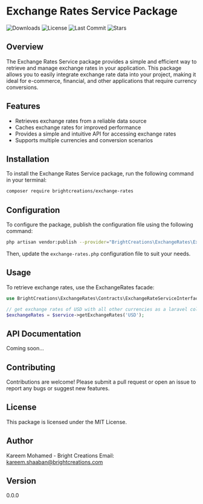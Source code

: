 # Exchange Rates Service Package

![Downloads](https://img.shields.io/github/downloads/BrightCreations/exchange-rates/total)
![License](https://img.shields.io/github/license/BrightCreations/exchange-rates)
![Last Commit](https://img.shields.io/github/last-commit/BrightCreations/exchange-rates)
![Stars](https://img.shields.io/github/stars/BrightCreations/exchange-rates?style=social)

## Overview
The Exchange Rates Service package provides a simple and efficient way to retrieve and manage exchange rates in your application. This package allows you to easily integrate exchange rate data into your project, making it ideal for e-commerce, financial, and other applications that require currency conversions.

## Features
- Retrieves exchange rates from a reliable data source
- Caches exchange rates for improved performance
- Provides a simple and intuitive API for accessing exchange rates
- Supports multiple currencies and conversion scenarios

## Installation
To install the Exchange Rates Service package, run the following command in your terminal:

```bash
composer require brightcreations/exchange-rates
```

## Configuration
To configure the package, publish the configuration file using the following command:

```bash
php artisan vendor:publish --provider="BrightCreations\ExchangeRates\ExchangeRatesServiceProvider"
```

Then, update the `exchange-rates.php` configuration file to suit your needs.

## Usage
To retrieve exchange rates, use the ExchangeRates facade:

```php
use BrightCreations\ExchangeRates\Contracts\ExchangeRateServiceInterface;

// get exchange rates of USD with all other currencies as a laravel collection
$exchangeRates = $service->getExchangeRates('USD');
```

## API Documentation
Coming soon...

## Contributing
Contributions are welcome! Please submit a pull request or open an issue to report any bugs or suggest new features.

## License
This package is licensed under the MIT License.

## Author
Kareem Mohamed - Bright Creations
Email: [kareem.shaaban@brightcreations.com](mailto:kareem.shaaban@brightcreations.com)

## Version
0.0.0
